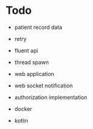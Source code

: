 # Todo
- patient record data
- retry
- fluent api
- thread spawn

- web application
- web socket notification

- authorization implementation

- docker
- kotlin
